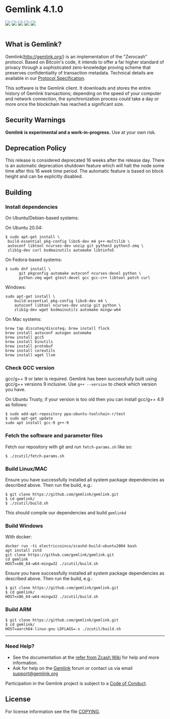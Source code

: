 # Gemlink 4.1.0

[![](https://img.shields.io/github/v/release/gemlink/gemlink)](https://github.com/gemlink/gemlink/releases) [![](https://img.shields.io/github/release-date/gemlink/gemlink)](https://github.com/gemlink/gemlink/releases) [![](https://img.shields.io/github/downloads/gemlink/gemlink/latest/total)](https://github.com/gemlink/gemlink/releases) [![](https://img.shields.io/github/downloads/gemlink/gemlink/total)](https://github.com/gemlink/gemlink/releases) [![](https://img.shields.io/discord/398513312696107008)](https://discord.gg/GghXuUnYmU)

![]()

## What is Gemlink?

Gemlink(http://gemlink.org/) is an implementation of the "Zerocash" protocol.
Based on Bitcoin's code, it intends to offer a far higher standard of privacy
through a sophisticated zero-knowledge proving scheme that preserves
confidentiality of transaction metadata. Technical details are available
in our [Protocol Specification](https://github.com/zcash/zips/raw/master/protocol/protocol.pdf).

This software is the Gemlink client. It downloads and stores the entire history
of Gemlink transactions; depending on the speed of your computer and network
connection, the synchronization process could take a day or more once the
blockchain has reached a significant size.

## Security Warnings

**Gemlink is experimental and a work-in-progress.** Use at your own risk.

## Deprecation Policy

This release is considered deprecated 16 weeks after the release day. There
is an automatic deprecation shutdown feature which will halt the node some
time after this 16 week time period. The automatic feature is based on block
height and can be explicitly disabled.

## Building

### Install dependencies

On Ubuntu/Debian-based systems:

On Ubuntu 20.04:

```
$ sudo apt-get install \
 build-essential pkg-config libc6-dev m4 g++-multilib \
 autoconf libtool ncurses-dev unzip git python3 python3-zmq \
 zlib1g-dev curl bsdmainutils automake libtinfo5
```

On Fedora-based systems:

```
$ sudo dnf install \
      git pkgconfig automake autoconf ncurses-devel python \
      python-zmq wget gtest-devel gcc gcc-c++ libtool patch curl
```

Windows:

```
sudo apt-get install \
    build-essential pkg-config libc6-dev m4 \
    autoconf libtool ncurses-dev unzip git python \
    zlib1g-dev wget bsdmainutils automake mingw-w64
```

On Mac systems:

```
brew tap discoteq/discoteq; brew install flock
brew install autoconf autogen automake
brew install gcc5
brew install binutils
brew install protobuf
brew install coreutils
brew install wget llvm
```

### Check GCC version

gcc/g++ 9 or later is required. Gemlink has been successfully built using gcc/g++ versions 9 inclusive. Use `g++ --version` to check which version you have.

On Ubuntu Trusty, if your version is too old then you can install gcc/g++ 4.9 as follows:

```
$ sudo add-apt-repository ppa:ubuntu-toolchain-r/test
$ sudo apt-get update
sudo apt install gcc-9 g++-9
```

### Fetch the software and parameter files

Fetch our repository with git and run `fetch-params.sh` like so:

```
$ ./zcutil/fetch-params.sh
```

### Build Linux/MAC

Ensure you have successfully installed all system package dependencies as described above. Then run the build, e.g.:

```
$ git clone https://github.com/gemlink/gemlink.git
$ cd gemlink/
$ ./zcutil/build.sh
```

This should compile our dependencies and build `gemlinkd`

### Build Windows

With docker:

```
docker run -ti electriccoinco/zcashd-build-ubuntu2004 bash
apt install zstd
git clone https://github.com/gemlink/gemlink.git
cd gemlink
HOST=x86_64-w64-mingw32 ./zcutil/build.sh
```

Ensure you have successfully installed all system package dependencies as described above. Then run the build, e.g.:

```
$ git clone https://github.com/gemlink/gemlink.git
$ cd gemlink/
HOST=x86_64-w64-mingw32 ./zcutil/build.sh
```
### Build ARM

```
$ git clone https://github.com/gemlink/gemlink.git
$ cd gemlink/
HOST=aarch64-linux-gnu LDFLAGS=-s ./zcutil/build.sh
```
---

### Need Help?

- See the documentation at the [refer from Zcash Wiki](https://github.com/zcash/zcash/wiki/1.0-User-Guide)
  for help and more information.
- Ask for help on the [Gemlink](https://discuss.gemlink.org/) forum or contact us via email support@gemlink.org

Participation in the Gemlink project is subject to a
[Code of Conduct](code_of_conduct.md).

## License

For license information see the file [COPYING](COPYING).

